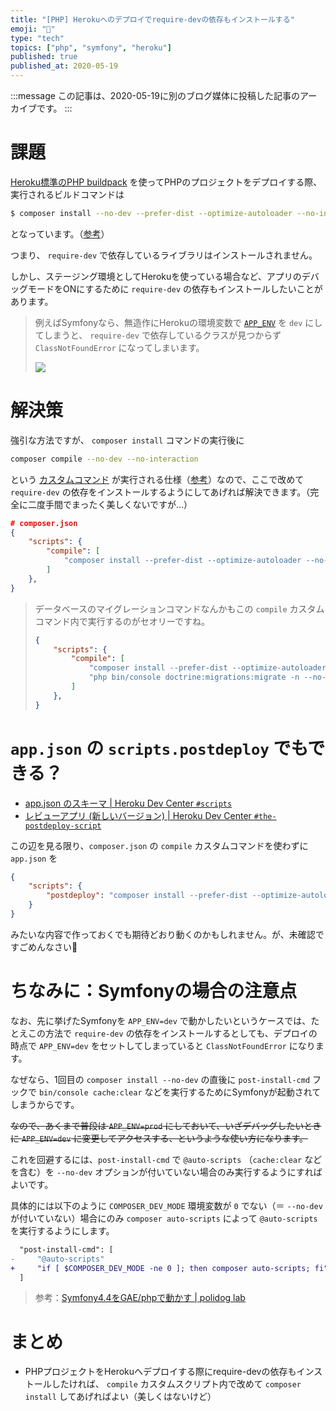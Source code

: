 ```yaml
---
title: "[PHP] Herokuへのデプロイでrequire-devの依存もインストールする"
emoji: "🎻"
type: "tech"
topics: ["php", "symfony", "heroku"]
published: true
published_at: 2020-05-19
---
```


:::message
この記事は、2020-05-19に別のブログ媒体に投稿した記事のアーカイブです。
:::

# 課題

[Heroku標準のPHP buildpack](https://elements.heroku.com/buildpacks/heroku/heroku-buildpack-php) を使ってPHPのプロジェクトをデプロイする際、実行されるビルドコマンドは

```bash
$ composer install --no-dev --prefer-dist --optimize-autoloader --no-interaction
```

となっています。（[参考](https://devcenter.heroku.com/articles/php-support#build-behavior)）

つまり、 `require-dev` で依存しているライブラリはインストールされません。

しかし、ステージング環境としてHerokuを使っている場合など、アプリのデバッグモードをONにするために `require-dev` の依存もインストールしたいことがあります。

> 例えばSymfonyなら、無造作にHerokuの環境変数で [`APP_ENV`](https://symfony.com/doc/current/configuration.html#selecting-the-active-environment) を `dev` にしてしまうと、 `require-dev` で依存しているクラスが見つからず `ClassNotFoundError` になってしまいます。
> 
> ![](https://tva1.sinaimg.cn/large/007S8ZIlgy1get3jye81gj31n808mjtm.jpg)

# 解決策

強引な方法ですが、 `composer install` コマンドの実行後に

```bash
composer compile --no-dev --no-interaction
```

という [カスタムコマンド](https://getcomposer.org/doc/articles/scripts.md#writing-custom-commands) が実行される仕様（[参考](https://devcenter.heroku.com/articles/php-support#custom-compile-step)）なので、ここで改めて `require-dev` の依存をインストールするようにしてあげれば解決できます。（完全に二度手間でまったく美しくないですが…）

```json
# composer.json
{
    "scripts": {
        "compile": [
            "composer install --prefer-dist --optimize-autoloader --no-interaction",
        ]
    },
}
```

> データベースのマイグレーションコマンドなんかもこの `compile` カスタムコマンド内で実行するのがセオリーですね。
> 
> ```json
> {
>     "scripts": {
>         "compile": [
>             "composer install --prefer-dist --optimize-autoloader --no-interaction",
>             "php bin/console doctrine:migrations:migrate -n --no-debug"
>         ]
>     },
> }
> ```

# `app.json` の `scripts.postdeploy` でもできる？

* [app.json のスキーマ | Heroku Dev Center `#scripts`](https://devcenter.heroku.com/ja/articles/app-json-schema#scripts)
* [レビューアプリ (新しいバージョン) | Heroku Dev Center `#the-postdeploy-script`](https://devcenter.heroku.com/ja/articles/github-integration-review-apps#the-postdeploy-script)

この辺を見る限り、`composer.json` の `compile` カスタムコマンドを使わずに `app.json` を

```json
{
    "scripts": {
        "postdeploy": "composer install --prefer-dist --optimize-autoloader --no-interaction && php bin/console doctrine:migrations:migrate -n --no-debug"
    }
}
```

みたいな内容で作っておくでも期待どおり動くのかもしれません。が、未確認ですごめんなさい🙏

# ちなみに：Symfonyの場合の注意点

なお、先に挙げたSymfonyを `APP_ENV=dev` で動かしたいというケースでは、たとえこの方法で `require-dev` の依存をインストールするとしても、デプロイの時点で `APP_ENV=dev` をセットしてしまっていると `ClassNotFoundError` になります。

なぜなら、1回目の `composer install --no-dev` の直後に `post-install-cmd` フックで `bin/console cache:clear` などを実行するためにSymfonyが起動されてしまうからです。

~~なので、あくまで普段は `APP_ENV=prod` にしておいて、いざデバッグしたいときに `APP_ENV=dev` に変更してアクセスする、というような使い方になります。~~

これを回避するには、`post-install-cmd` で `@auto-scripts` （`cache:clear` などを含む）を `--no-dev` オプションが付いていない場合のみ実行するようにすればよいです。

具体的には以下のように `COMPOSER_DEV_MODE` 環境変数が `0` でない（＝ `--no-dev` が付いていない）場合にのみ `composer auto-scripts` によって `@auto-scripts` を実行するようにします。

```diff
  "post-install-cmd": [
-     "@auto-scripts"
+     "if [ $COMPOSER_DEV_MODE -ne 0 ]; then composer auto-scripts; fi"
  ]
```

> 参考：[Symfony4.4をGAE/phpで動かす | polidog lab](https://polidog.jp/2020/06/17/symfony_gae/)

# まとめ

* PHPプロジェクトをHerokuへデプロイする際にrequire-devの依存もインストールしたければ、 `compile` カスタムスクリプト内で改めて `composer install` してあげればよい（美しくはないけど）
